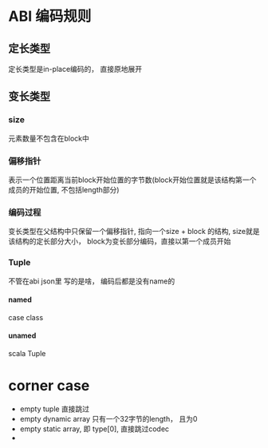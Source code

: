 # ABI 编码规则

## 定长类型
定长类型是in-place编码的， 直接原地展开

## 变长类型
### size
元素数量不包含在block中

### 偏移指针
表示一个位置距离当前block开始位置的字节数(block开始位置就是该结构第一个成员的开始位置, 不包括length部分)

### 编码过程
变长类型在父结构中只保留一个偏移指针, 指向一个size + block 的结构, size就是该结构的定长部分大小， block为变长部分编码，直接以第一个成员开始

### Tuple
不管在abi json里 写的是啥， 编码后都是没有name的

#### named
case class 

#### unamed
scala Tuple


# corner case
* empty tuple 直接跳过
* empty dynamic array 只有一个32字节的length， 且为0
* empty static array, 即 type[0], 直接跳过codec
* 